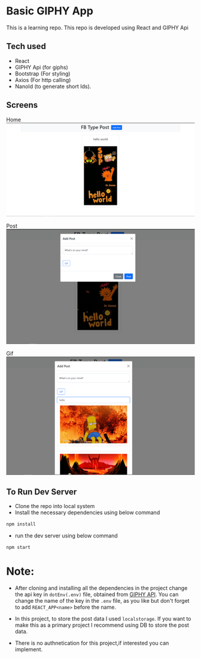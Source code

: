 # Basic GIPHY App

This is a learning repo. This repo is developed using React and GIPHY Api

## Tech used

- React
- GIPHY Api (for giphs)
- Bootstrap (For styling)
- Axios (For http calling)
- NanoId (to generate short Ids).

## Screens

Home
![](./public/assests/home.png)

Post
![](./public/assests/post.png)

Gif
![](./public/assests/gif-page.png)

## To Run Dev Server

- Clone the repo into local system
- Install the necessary dependencies using below command

```js
npm install
```

- run the dev server using below command

```js
npm start
```

# Note:

- After cloning and installing all the dependencies in the project change the api key in `dotEnv(.env)` file, obtained from [GIPHY API](https://giphy.com/). You can change the name of the key in the `.env` file, as you like but don't forget to add `REACT_APP<name>` before the name.

- In this project, to store the post data I used `localstorage`. If you want to make this as a primary project I recommend using DB to store the post data.

- There is no authnetication for this project,if interested you can implement.
